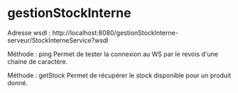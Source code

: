 # gestionStockInterne #

Adresse wsdl : http://localhost:8080/gestionStockInterne-serveur/StockInterneService?wsdl

Méthode : ping
Permet de tester la connexion au WS par le revois d'une chaine de caractère.

Méthode : getStock
Permet de récupérer le stock disponible pour un produit donné.
